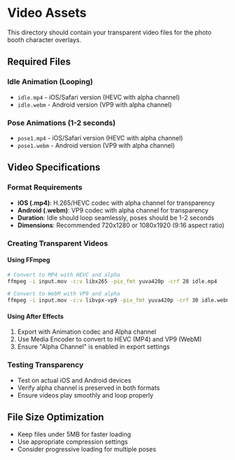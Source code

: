 # Video Assets

This directory should contain your transparent video files for the photo booth character overlays.

## Required Files

### Idle Animation (Looping)
- `idle.mp4` - iOS/Safari version (HEVC with alpha channel)
- `idle.webm` - Android version (VP9 with alpha channel)

### Pose Animations (1-2 seconds)
- `pose1.mp4` - iOS/Safari version (HEVC with alpha channel)
- `pose1.webm` - Android version (VP9 with alpha channel)

## Video Specifications

### Format Requirements
- **iOS (.mp4)**: H.265/HEVC codec with alpha channel for transparency
- **Android (.webm)**: VP9 codec with alpha channel for transparency
- **Duration**: Idle should loop seamlessly, poses should be 1-2 seconds
- **Dimensions**: Recommended 720x1280 or 1080x1920 (9:16 aspect ratio)

### Creating Transparent Videos

#### Using FFmpeg
```bash
# Convert to MP4 with HEVC and alpha
ffmpeg -i input.mov -c:v libx265 -pix_fmt yuva420p -crf 28 idle.mp4

# Convert to WebM with VP9 and alpha
ffmpeg -i input.mov -c:v libvpx-vp9 -pix_fmt yuva420p -crf 30 idle.webm
```

#### Using After Effects
1. Export with Animation codec and Alpha channel
2. Use Media Encoder to convert to HEVC (MP4) and VP9 (WebM)
3. Ensure "Alpha Channel" is enabled in export settings

### Testing Transparency
- Test on actual iOS and Android devices
- Verify alpha channel is preserved in both formats
- Ensure videos play smoothly and loop properly

## File Size Optimization
- Keep files under 5MB for faster loading
- Use appropriate compression settings
- Consider progressive loading for multiple poses